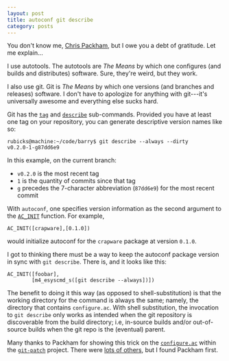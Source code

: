 ```yaml
---
layout: post
title: autoconf git describe
category: posts
---
```


You don't know me, [Chris Packham][cpackham], but I owe you a debt of
gratitude. Let me explain...

I use autotools. The autotools are *The Means* by which one configures (and
builds and distributes) software. Sure, they're weird, but they work.

I also use git. Git is *The Means* by which one versions (and branches and
releases) software. I don't have to apologize for anything with git---it's
universally awesome and everything else sucks hard.

Git has the [```tag```][git-tag] and [```describe```][git-describe]
sub-commands. Provided you have at least one tag on your repository, you can
generate descriptive version names like so:

    rubicks@machine:~/code/barry$ git describe --always --dirty
    v0.2.0-1-g87dd6e9

In this example, on the current branch:

* ```v0.2.0``` is the most recent tag
* ```1``` is the quantity of commits since that tag
* ```g``` precedes the 7-character abbreviation (```87dd6e9```) for the most
recent commit

With ```autoconf```, one specifies version information as the second argument to
the [```AC_INIT```][ac-init] function. For example,

    AC_INIT([crapware],[0.1.0])

would initialize autoconf for the ```crapware``` package at version ```0.1.0```.

I got to thinking there must be a way to keep the autoconf package version in
sync with ```git describe```. There is, and it looks like this:

    AC_INIT([foobar],
            [m4_esyscmd_s([git describe --always])])

The benefit to doing it this way (as opposed to shell-substitution) is that the
working directory for the command is always the same; namely, the directory that
contains ```configure.ac```. With shell substitution, the invocation to ```git
describe``` only works as intended when the git repository is discoverable from
the build directory; i.e, in-source builds and/or out-of-source builds when the
git repo is the (eventual) parent.

Many thanks to Packham for showing this trick on the
[```configure.ac```][configure-ac] within the [```git-patch```][git-patch]
project. There were [lots of others][search], but I found Packham first.



[cpackham]: https://github.com/cpackham
[git-patch]: https://github.com/cpackham/git-patch
[configure-ac]: https://github.com/cpackham/git-patch/blob/master/configure.ac
[git-tag]: https://www.kernel.org/pub/software/scm/git/docs/git-tag.html
[git-describe]: https://www.kernel.org/pub/software/scm/git/docs/git-describe.html
[ac-init]: https://www.gnu.org/software/autoconf/manual/autoconf.html#Initializing-configure
[search]: https://github.com/search?q=git+describe+extension%3Aac&type=Code
